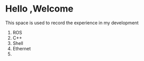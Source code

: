 # Hello ,Welcome

This space is used to record the experience in my development

1. ROS
2. C++
3. Shell
4. &#x20;Ethernet
5.

